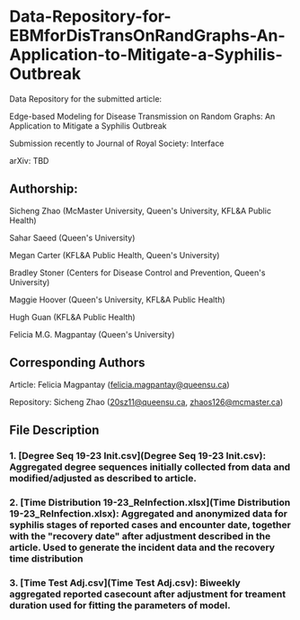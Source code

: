 # Data-Repository-for-EBMforDisTransOnRandGraphs-An-Application-to-Mitigate-a-Syphilis-Outbreak
Data Repository for the submitted article:

Edge-based Modeling for Disease Transmission on Random Graphs: An Application to Mitigate a Syphilis Outbreak

Submission recently to Journal of Royal Society: Interface

arXiv: TBD

## Authorship: 
Sicheng Zhao (McMaster University, Queen's University, KFL&A Public Health)

Sahar Saeed (Queen's University)

Megan Carter (KFL&A Public Health, Queen's University)

Bradley Stoner (Centers for Disease Control and Prevention, Queen's University) 

Maggie Hoover (Queen's University, KFL&A Public Health)

Hugh Guan (KFL&A Public Health)

Felicia M.G. Magpantay (Queen's University)

## Corresponding Authors
Article: Felicia Magpantay (felicia.magpantay@queensu.ca)

Repository: Sicheng Zhao (20sz11@queensu.ca, zhaos126@mcmaster.ca)

## File Description
### 1. [Degree Seq 19-23 Init.csv](Degree Seq 19-23 Init.csv): Aggregated degree sequences initially collected from data and modified/adjusted as described to article.

### 2. [Time Distribution 19-23_ReInfection.xlsx](Time Distribution 19-23_ReInfection.xlsx): Aggregated and anonymized data for syphilis stages of reported cases and encounter date, together with the "recovery date" after adjustment described in the article. Used to generate the incident data and the recovery time distribution

### 3. [Time Test Adj.csv](Time Test Adj.csv): Biweekly aggregated reported casecount after adjustment for treament duration used for fitting the parameters of model.
